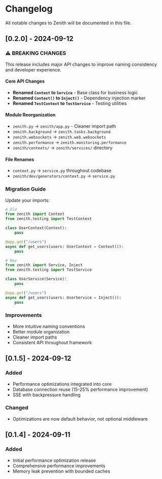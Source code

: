 # Changelog

All notable changes to Zenith will be documented in this file.

## [0.2.0] - 2024-09-12

### ⚠️ BREAKING CHANGES

This release includes major API changes to improve naming consistency and developer experience.

#### Core API Changes
- **Renamed `Context` to `Service`** - Base class for business logic
- **Renamed `Context()` to `Inject()`** - Dependency injection marker
- **Renamed `TestContext` to `TestService`** - Testing utilities

#### Module Reorganization
- `zenith.py` → `zenith/app.py` - Cleaner import path
- `zenith.background` → `zenith.tasks.background`
- `zenith.websockets` → `zenith.web.websockets`
- `zenith.performance` → `zenith.monitoring.performance`
- `zenith/contexts/` → `zenith/services/` directory

#### File Renames
- `context.py` → `service.py` throughout codebase
- `zenith/dev/generators/context.py` → `service.py`

### Migration Guide

Update your imports:
```python
# Old
from zenith import Context
from zenith.testing import TestContext

class UserContext(Context):
    pass

@app.get("/users")
async def get_users(users: UserContext = Context()):
    pass

# New
from zenith import Service, Inject
from zenith.testing import TestService

class UserService(Service):
    pass

@app.get("/users")
async def get_users(users: UserService = Inject()):
    pass
```

### Improvements
- More intuitive naming conventions
- Better module organization
- Cleaner import paths
- Consistent API throughout framework

## [0.1.5] - 2024-09-12

### Added
- Performance optimizations integrated into core
- Database connection reuse (15-25% performance improvement)
- SSE with backpressure handling

### Changed
- Optimizations are now default behavior, not optional middleware

## [0.1.4] - 2024-09-11

### Added
- Initial performance optimization release
- Comprehensive performance improvements
- Memory leak prevention with bounded caches